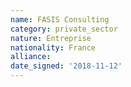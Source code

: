 ```yaml
---
name: FASIS Consulting
category: private_sector
nature: Entreprise
nationality: France
alliance: 
date_signed: '2018-11-12'
---
```

    